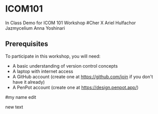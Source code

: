 # ICOM101
In Class Demo for ICOM 101 Workshop 
#Cher X
Ariel Hulfachor
Jazmycelium
Anna Yoshinari
## Prerequisites
To participate in this workshop, you will need:
- A basic understanding of version control concepts
- A laptop with internet access
- A GitHub account (create one at https://github.com/join if you don't have it already)
- A PenPot account (create one at https://design.penpot.app/)

#my name edit

new text
